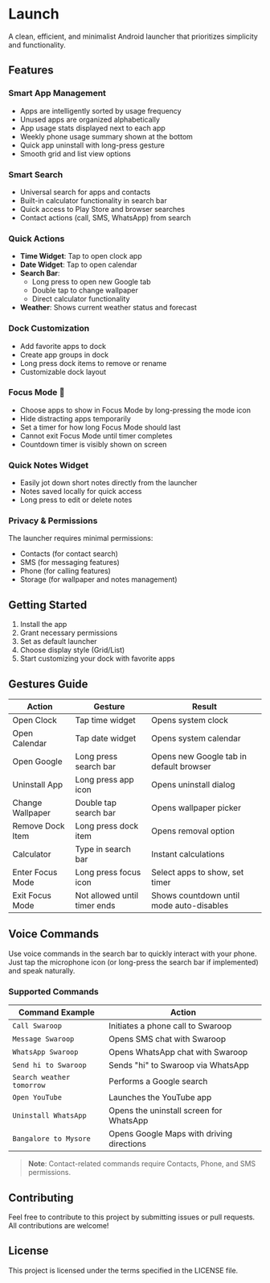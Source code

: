 # Launch

A clean, efficient, and minimalist Android launcher that prioritizes simplicity and functionality.

## Features

### Smart App Management
- Apps are intelligently sorted by usage frequency
- Unused apps are organized alphabetically
- App usage stats displayed next to each app
- Weekly phone usage summary shown at the bottom
- Quick app uninstall with long-press gesture
- Smooth grid and list view options

### Smart Search
- Universal search for apps and contacts
- Built-in calculator functionality in search bar
- Quick access to Play Store and browser searches
- Contact actions (call, SMS, WhatsApp) from search

### Quick Actions
- **Time Widget**: Tap to open clock app
- **Date Widget**: Tap to open calendar
- **Search Bar**:
  - Long press to open new Google tab
  - Double tap to change wallpaper
  - Direct calculator functionality
- **Weather**: Shows current weather status and forecast

### Dock Customization
- Add favorite apps to dock
- Create app groups in dock
- Long press dock items to remove or rename
- Customizable dock layout

### Focus Mode 🔕
- Choose apps to show in Focus Mode by long-pressing the mode icon
- Hide distracting apps temporarily
- Set a timer for how long Focus Mode should last
- Cannot exit Focus Mode until timer completes
- Countdown timer is visibly shown on screen

### Quick Notes Widget
- Easily jot down short notes directly from the launcher
- Notes saved locally for quick access
- Long press to edit or delete notes

### Privacy & Permissions
The launcher requires minimal permissions:
- Contacts (for contact search)
- SMS (for messaging features)
- Phone (for calling features)
- Storage (for wallpaper and notes management)

## Getting Started

1. Install the app
2. Grant necessary permissions
3. Set as default launcher
4. Choose display style (Grid/List)
5. Start customizing your dock with favorite apps

## Gestures Guide

| Action             | Gesture                     | Result                                      |
|--------------------|------------------------------|---------------------------------------------|
| Open Clock         | Tap time widget              | Opens system clock                          |
| Open Calendar      | Tap date widget              | Opens system calendar                       |
| Open Google        | Long press search bar        | Opens new Google tab in default browser     |
| Uninstall App      | Long press app icon          | Opens uninstall dialog                      |
| Change Wallpaper   | Double tap search bar        | Opens wallpaper picker                      |
| Remove Dock Item   | Long press dock item         | Opens removal option                        |
| Calculator         | Type in search bar           | Instant calculations                        |
| Enter Focus Mode   | Long press focus icon        | Select apps to show, set timer              |
| Exit Focus Mode    | Not allowed until timer ends | Shows countdown until mode auto-disables    |

## Voice Commands

Use voice commands in the search bar to quickly interact with your phone. Just tap the microphone icon (or long-press the search bar if implemented) and speak naturally.

### Supported Commands

| Command Example           | Action                                         |
|---------------------------|------------------------------------------------|
| `Call Swaroop`            | Initiates a phone call to Swaroop              |
| `Message Swaroop`         | Opens SMS chat with Swaroop                    |
| `WhatsApp Swaroop`        | Opens WhatsApp chat with Swaroop               |
| `Send hi to Swaroop`      | Sends "hi" to Swaroop via WhatsApp             |
| `Search weather tomorrow` | Performs a Google search                       |
| `Open YouTube`            | Launches the YouTube app                       |
| `Uninstall WhatsApp`      | Opens the uninstall screen for WhatsApp        |
| `Bangalore to Mysore`     | Opens Google Maps with driving directions      |

> **Note**: Contact-related commands require Contacts, Phone, and SMS permissions.

## Contributing

Feel free to contribute to this project by submitting issues or pull requests. All contributions are welcome!

## License

This project is licensed under the terms specified in the LICENSE file.
